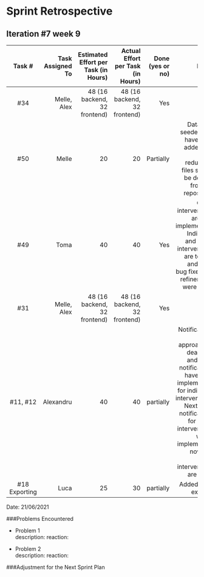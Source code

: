 # Sprint Retrospective

## Iteration #7 week 9

| Task #       	| Task Assigned To     	| Estimated Effort per Task (in Hours) | Actual Effort per Task (in Hours) | Done (yes or no) | Notes 	|
|:------------------------:| ------------------------:| -----------------------------------: | --------------------------------: | ------------------------------------------------: | ---------: |
| #34 | Melle, Alex | 48 (16 backend, 32 frontend) | 48 (16 backend, 32 frontend) | Yes | |
| #50 | Melle | 20 | 20 | Partially | Database seeders still have to be added and some redundant files should be deleted from the repository. |
| #49 | Toma | 40 | 40 | Yes | Group interventions are fully implemented. Individual and group interventions are tested, and small bug fixes and refinements were done. |
| #31 | Melle, Alex  | 48 (16 backend, 32 frontend) | 48 (16 backend, 32 frontend) | Yes | |
| #11, #12 | Alexandru | 40 | 40 | partially | Notifications for approaching deadlines and email notifications have been implemented for individual interventions. Next week notifications for group interventions will be implemented now that group interventions are done. |
| #18 Exporting | Luca | 25 | 30 | partially | Added more exports. |

Date: 21/06/2021

###Problems Encountered
- Problem 1\
  description:
  reaction:

- Problem 2\
  description:
  reaction:

###Adjustment for the Next Sprint Plan


